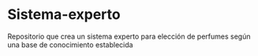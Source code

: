 # Sistema-experto
Repositorio que crea un sistema experto para elección de perfumes según una base de conocimiento establecida
